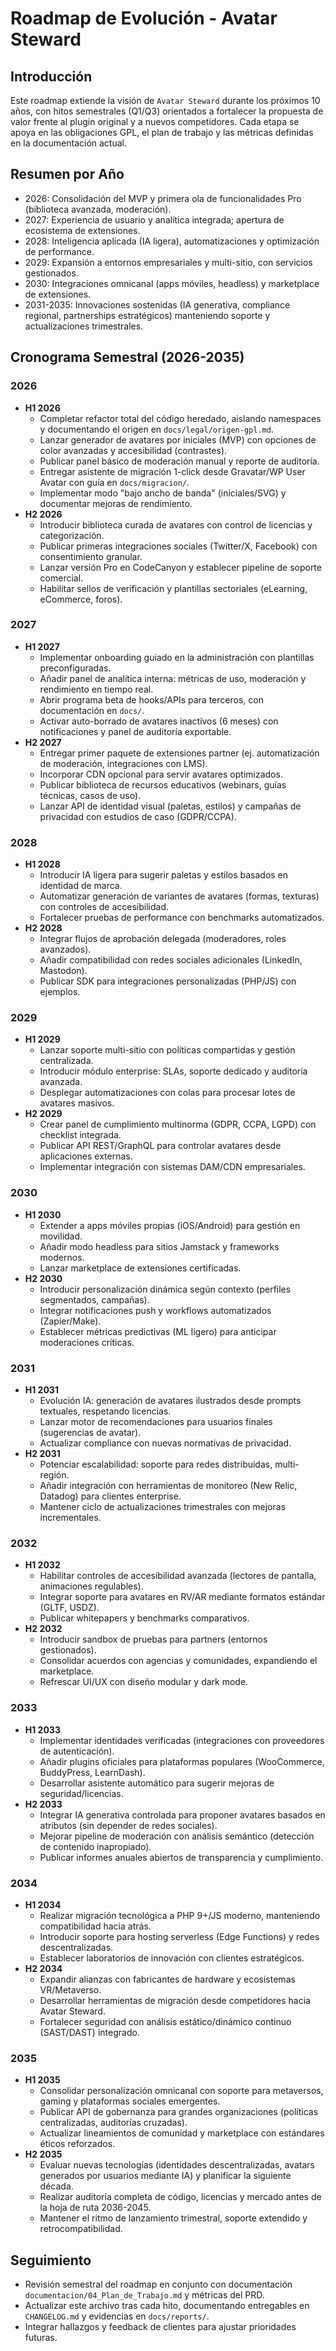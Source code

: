 # Roadmap de Evolución - Avatar Steward

## Introducción

Este roadmap extiende la visión de `Avatar Steward` durante los próximos 10 años, con hitos semestrales (Q1/Q3) orientados a fortalecer la propuesta de valor frente al plugin original y a nuevos competidores. Cada etapa se apoya en las obligaciones GPL, el plan de trabajo y las métricas definidas en la documentación actual.

## Resumen por Año

- 2026: Consolidación del MVP y primera ola de funcionalidades Pro (biblioteca avanzada, moderación).
- 2027: Experiencia de usuario y analítica integrada; apertura de ecosistema de extensiones.
- 2028: Inteligencia aplicada (IA ligera), automatizaciones y optimización de performance.
- 2029: Expansión a entornos empresariales y multi-sitio, con servicios gestionados.
- 2030: Integraciones omnicanal (apps móviles, headless) y marketplace de extensiones.
- 2031-2035: Innovaciones sostenidas (IA generativa, compliance regional, partnerships estratégicos) manteniendo soporte y actualizaciones trimestrales.

## Cronograma Semestral (2026-2035)

### 2026
- **H1 2026**
  - Completar refactor total del código heredado, aislando namespaces y documentando el origen en `docs/legal/origen-gpl.md`.
  - Lanzar generador de avatares por iniciales (MVP) con opciones de color avanzadas y accesibilidad (contrastes).
  - Publicar panel básico de moderación manual y reporte de auditoría.
  - Entregar asistente de migración 1-click desde Gravatar/WP User Avatar con guía en `docs/migracion/`.
  - Implementar modo "bajo ancho de banda" (iniciales/SVG) y documentar mejoras de rendimiento.
- **H2 2026**
  - Introducir biblioteca curada de avatares con control de licencias y categorización.
  - Publicar primeras integraciones sociales (Twitter/X, Facebook) con consentimiento granular.
  - Lanzar versión Pro en CodeCanyon y establecer pipeline de soporte comercial.
  - Habilitar sellos de verificación y plantillas sectoriales (eLearning, eCommerce, foros).

### 2027
- **H1 2027**
  - Implementar onboarding guiado en la administración con plantillas preconfiguradas.
  - Añadir panel de analítica interna: métricas de uso, moderación y rendimiento en tiempo real.
  - Abrir programa beta de hooks/APIs para terceros, con documentación en `docs/`.
  - Activar auto-borrado de avatares inactivos (6 meses) con notificaciones y panel de auditoría exportable.
- **H2 2027**
  - Entregar primer paquete de extensiones partner (ej. automatización de moderación, integraciones con LMS).
  - Incorporar CDN opcional para servir avatares optimizados.
  - Publicar biblioteca de recursos educativos (webinars, guías técnicas, casos de uso).
  - Lanzar API de identidad visual (paletas, estilos) y campañas de privacidad con estudios de caso (GDPR/CCPA).

### 2028
- **H1 2028**
  - Introducir IA ligera para sugerir paletas y estilos basados en identidad de marca.
  - Automatizar generación de variantes de avatares (formas, texturas) con controles de accesibilidad.
  - Fortalecer pruebas de performance con benchmarks automatizados.
- **H2 2028**
  - Integrar flujos de aprobación delegada (moderadores, roles avanzados).
  - Añadir compatibilidad con redes sociales adicionales (LinkedIn, Mastodon).
  - Publicar SDK para integraciones personalizadas (PHP/JS) con ejemplos.

### 2029
- **H1 2029**
  - Lanzar soporte multi-sitio con políticas compartidas y gestión centralizada.
  - Introducir módulo enterprise: SLAs, soporte dedicado y auditoría avanzada.
  - Desplegar automatizaciones con colas para procesar lotes de avatares masivos.
- **H2 2029**
  - Crear panel de cumplimiento multinorma (GDPR, CCPA, LGPD) con checklist integrada.
  - Publicar API REST/GraphQL para controlar avatares desde aplicaciones externas.
  - Implementar integración con sistemas DAM/CDN empresariales.

### 2030
- **H1 2030**
  - Extender a apps móviles propias (iOS/Android) para gestión en movilidad.
  - Añadir modo headless para sitios Jamstack y frameworks modernos.
  - Lanzar marketplace de extensiones certificadas.
- **H2 2030**
  - Introducir personalización dinámica según contexto (perfiles segmentados, campañas).
  - Integrar notificaciones push y workflows automatizados (Zapier/Make).
  - Establecer métricas predictivas (ML ligero) para anticipar moderaciones críticas.

### 2031
- **H1 2031**
  - Evolución IA: generación de avatares ilustrados desde prompts textuales, respetando licencias.
  - Lanzar motor de recomendaciones para usuarios finales (sugerencias de avatar).
  - Actualizar compliance con nuevas normativas de privacidad.
- **H2 2031**
  - Potenciar escalabilidad: soporte para redes distribuidas, multi-región.
  - Añadir integración con herramientas de monitoreo (New Relic, Datadog) para clientes enterprise.
  - Mantener ciclo de actualizaciones trimestrales con mejoras incrementales.

### 2032
- **H1 2032**
  - Habilitar controles de accesibilidad avanzada (lectores de pantalla, animaciones regulables).
  - Integrar soporte para avatares en RV/AR mediante formatos estándar (GLTF, USDZ).
  - Publicar whitepapers y benchmarks comparativos.
- **H2 2032**
  - Introducir sandbox de pruebas para partners (entornos gestionados).
  - Consolidar acuerdos con agencias y comunidades, expandiendo el marketplace.
  - Refrescar UI/UX con diseño modular y dark mode.

### 2033
- **H1 2033**
  - Implementar identidades verificadas (integraciones con proveedores de autenticación).
  - Añadir plugins oficiales para plataformas populares (WooCommerce, BuddyPress, LearnDash).
  - Desarrollar asistente automático para sugerir mejoras de seguridad/licencias.
- **H2 2033**
  - Integrar IA generativa controlada para proponer avatares basados en atributos (sin depender de redes sociales).
  - Mejorar pipeline de moderación con análisis semántico (detección de contenido inapropiado).
  - Publicar informes anuales abiertos de transparencia y cumplimiento.

### 2034
- **H1 2034**
  - Realizar migración tecnológica a PHP 9+/JS moderno, manteniendo compatibilidad hacia atrás.
  - Introducir soporte para hosting serverless (Edge Functions) y redes descentralizadas.
  - Establecer laboratorios de innovación con clientes estratégicos.
- **H2 2034**
  - Expandir alianzas con fabricantes de hardware y ecosistemas VR/Metaverso.
  - Desarrollar herramientas de migración desde competidores hacia Avatar Steward.
  - Fortalecer seguridad con análisis estático/dinámico continuo (SAST/DAST) integrado.

### 2035
- **H1 2035**
  - Consolidar personalización omnicanal con soporte para metaversos, gaming y plataformas sociales emergentes.
  - Publicar API de gobernanza para grandes organizaciones (políticas centralizadas, auditorías cruzadas).
  - Actualizar lineamientos de comunidad y marketplace con estándares éticos reforzados.
- **H2 2035**
  - Evaluar nuevas tecnologías (identidades descentralizadas, avatars generados por usuarios mediante IA) y planificar la siguiente década.
  - Realizar auditoría completa de código, licencias y mercado antes de la hoja de ruta 2036-2045.
  - Mantener el ritmo de lanzamiento trimestral, soporte extendido y retrocompatibilidad.

## Seguimiento

- Revisión semestral del roadmap en conjunto con documentación `documentacion/04_Plan_de_Trabajo.md` y métricas del PRD.
- Actualizar este archivo tras cada hito, documentando entregables en `CHANGELOG.md` y evidencias en `docs/reports/`.
- Integrar hallazgos y feedback de clientes para ajustar prioridades futuras.
